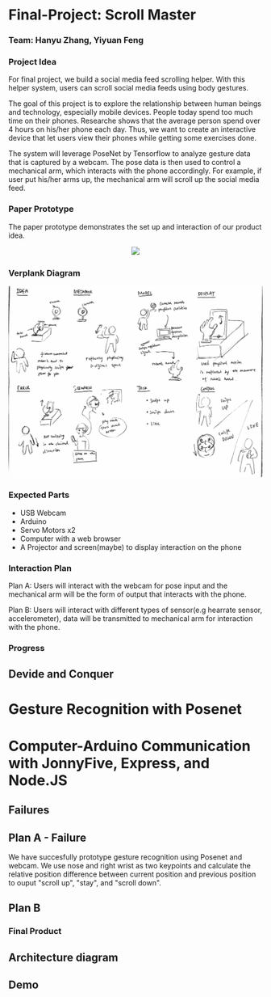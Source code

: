 # Final-Project: Scroll Master



### Team: Hanyu Zhang, Yiyuan Feng

### Project Idea

For final project, we build a social media feed scrolling helper. With this helper system, users can scroll social media feeds using body gestures.

The goal of this project is to explore the relationship between human beings and technology, especially mobile devices. People today spend too much time on their phones. Researche shows that the average person spend over 4 hours on his/her phone each day. Thus, we want to create an interactive device that let users view their phones while getting some exercises done.

The system will leverage PoseNet by Tensorflow to analyze gesture data that is captured by a webcam. The pose data is then used to control a mechanical arm, which interacts with the phone accordingly. For example, if user put his/her arms up, the mechanical arm will scroll up the social media feed.

### Paper Prototype

The paper prototype demonstrates the set up and interaction of our product idea. 
<p align="center">
<img width="750" src="https://github.com/Yiyuan7/Final-Project/blob/master/Presentation%20Sources/IMG_6602.JPG">
</p>


### Verplank Diagram 
<p align="center">
<img width="850" src="https://github.com/Yiyuan7/Final-Project/blob/master/Verplank.jpg">
</p>

### Expected Parts
 * USB Webcam
 * Arduino 
 * Servo Motors x2
 * Computer with a web browser
 * A Projector and screen(maybe) to display interaction on the phone

### Interaction Plan
 Plan A: Users will interact with the webcam for pose input and the mechanical arm will be the form of output that interacts with the phone.
 
 Plan B: Users will interact with different types of sensor(e.g hearrate sensor, accelerometer), data will be transmitted to mechanical arm for interaction with the phone. 
 
### Progress 

## Devide and Conquer
# Gesture Recognition with Posenet

# Computer-Arduino Communication with JonnyFive, Express, and Node.JS

## Failures


## Plan A - Failure
 We have succesfully prototype gesture recognition using Posenet and webcam. We use nose and right wrist as two keypoints and calculate the relative position difference between current position and previous position to ouput "scroll up", "stay", and "scroll down". 

## Plan B 

### Final Product

## Architecture diagram

## Demo

 





